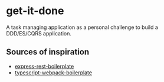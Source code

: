 # get-it-done

A task managing application as a personal challenge to build a DDD/ES/CQRS
application.

## Sources of inspiration

- [express-rest-boilerplate](https://github.com/danielfsousa/express-rest-boilerplate)
- [typescript-webpack-boilerplate](https://github.com/VD39/typescript-webpack-boilerplate/tree/master)
